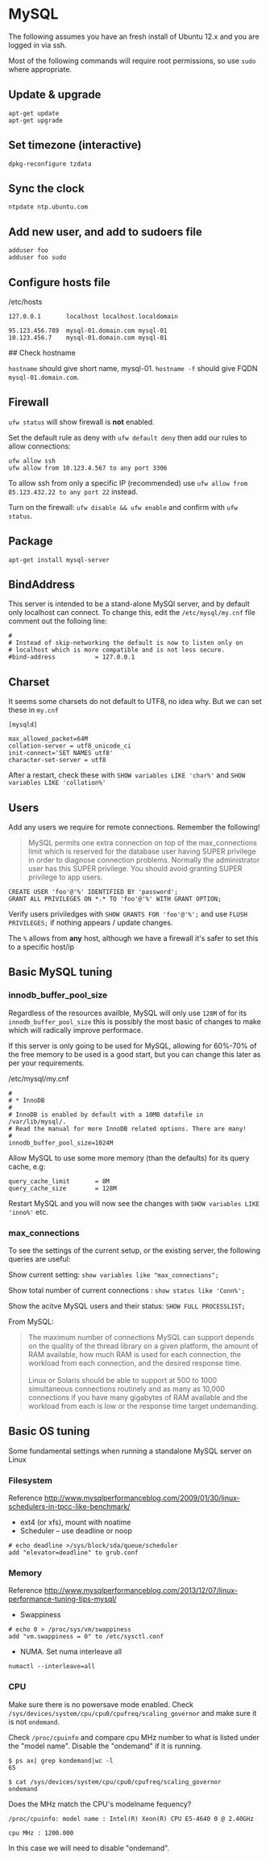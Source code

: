 # MySQL

The following assumes you have an fresh install of Ubuntu 12.x and you are logged in via ssh.

Most of the following commands will require root permissions, so use `sudo` where appropriate.

## Update & upgrade

```
apt-get update
apt-get upgrade
```

## Set timezone (interactive)

`dpkg-reconfigure tzdata`

## Sync the clock

`ntpdate ntp.ubuntu.com`

## Add new user, and add to sudoers file
```
adduser foo
adduser foo sudo
```

## Configure hosts file

/etc/hosts

```
127.0.0.1       localhost localhost.localdomain

95.123.456.789  mysql-01.domain.com mysql-01
10.123.456.7    mysql-01.domain.com mysql-01
```

## Check hostname

`hostname` should give short name, mysql-01. `hostname -f` should give FQDN `mysql-01.domain.com`.

## Firewall

`ufw status` will show firewall is <strong>not</strong> enabled.

Set the default rule as deny with `ufw default deny` then add our rules to allow connections:

```
ufw allow ssh
ufw allow from 10.123.4.567 to any port 3306
```

To allow ssh from only a specific IP (recommended) use `ufw allow from 85.123.432.22 to any port 22` instead.

Turn on the firewall: `ufw disable && ufw enable` and confirm with `ufw status`.

## Package

`apt-get install mysql-server`

## BindAddress

This server is intended to be a stand-alone MySQl server, and by default only localhost can connect. To change this, edit the `/etc/mysql/my.cnf` file comment out the folloing line:

```
#
# Instead of skip-networking the default is now to listen only on
# localhost which is more compatible and is not less secure.
#bind-address           = 127.0.0.1
```

## Charset

It seems some charsets do not default to UTF8, no idea why. But we can set these in `my.cnf`

```
[mysqld]

max_allowed_packet=64M
collation-server = utf8_unicode_ci
init-connect='SET NAMES utf8'
character-set-server = utf8
```

After a restart, check these with `SHOW variables LIKE 'char%'` and `SHOW variables LIKE 'collation%'`

## Users

Add any users we require for remote connections. Remember the following!

<blockquote>MySQL permits one extra connection on top of the max_connections limit which is reserved for the database user having SUPER privilege in order to diagnose connection problems. Normally the administrator user has this SUPER privilege. You should avoid granting SUPER privilege to app users.</blockquote>

```
CREATE USER 'foo'@'%' IDENTIFIED BY 'password';
GRANT ALL PRIVILEGES ON *.* TO 'foo'@'%' WITH GRANT OPTION;
```

Verify users priviledges with `SHOW GRANTS FOR 'foo'@'%';` and use `FLUSH PRIVILEGES;` if nothing appears / update changes.

The `%` allows from <strong>any</strong> host, although we have a firewall it's safer to set this to a specific host/ip

## Basic MySQL tuning

### innodb_buffer_pool_size

Regardless of the resources availble, MySQL will only use `128M` of for its `innodb_buffer_pool_size` this is possibly the most basic of changes to make which will radically improve performace.

If this server is only going to be used for MySQL, allowing for 60%-70% of the free memory to be used is a good start, but you can change this later as per your requirements.

/etc/mysql/my.cnf

```
#
# * InnoDB
#
# InnoDB is enabled by default with a 10MB datafile in /var/lib/mysql/.
# Read the manual for more InnoDB related options. There are many!
#
innodb_buffer_pool_size=1024M
```

Allow MySQL to use some more memory (than the defaults) for its query cache, e.g: 

```
query_cache_limit       = 8M
query_cache_size        = 128M
```

Restart MySQL and you will now see the changes with `SHOW variables LIKE 'inno%'` etc.

### max_connections

To see the settings of the current setup, or the existing server, the following queries are useful:

Show current setting: `show variables like "max_connections";`

Show total number of current connections : `show status like 'Conn%';`

Show the acitve MySQL users and their status: `SHOW FULL PROCESSLIST;`

From MySQL:

<blockquote>The maximum number of connections MySQL can support depends on the quality of the thread library on a given platform, the amount of RAM available, how much RAM is used for each connection, the workload from each connection, and the desired response time. <br/><br/>Linux or Solaris should be able to support at 500 to 1000 simultaneous connections routinely and as many as 10,000 connections if you have many gigabytes of RAM available and the workload from each is low or the response time target undemanding.</blockquote>

## Basic OS tuning

Some fundamental settings when running a standalone MySQL server on Linux

### Filesystem

Reference http://www.mysqlperformanceblog.com/2009/01/30/linux-schedulers-in-tpcc-like-benchmark/

* ext4 (or xfs), mount with noatime
* Scheduler – use deadline or noop

```shell
# echo deadline >/sys/block/sda/queue/scheduler
add "elevator=deadline" to grub.conf
```

### Memory

Reference http://www.mysqlperformanceblog.com/2013/12/07/linux-performance-tuning-tips-mysql/

* Swappiness

```shell
# echo 0 > /proc/sys/vm/swappiness
add "vm.swappiness = 0" to /etc/sysctl.conf
```

* NUMA. Set numa interleave all

```shell
numactl --interleave=all
```

### CPU

Make sure there is no powersave mode enabled. Check `/sys/devices/system/cpu/cpu0/cpufreq/scaling_governor` and make sure it is not `ondemand`.

Check `/proc/cpuinfo` and compare cpu MHz number to what is listed under the "model name". Disable the "ondemand" if it is running.

```shell
$ ps ax| grep kondemand|wc -l 
65 

$ cat /sys/devices/system/cpu/cpu0/cpufreq/scaling_governor 
ondemand
```

Does the MHz match the CPU's modelname fequency? 	

```shell
/proc/cpuinfo: model name : Intel(R) Xeon(R) CPU E5-4640 0 @ 2.40GHz

cpu MHz : 1200.000
```

In this case we will need to disable "ondemand".

